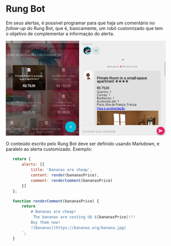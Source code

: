 # Rung Bot

Em seus alertas, é possível programar para que haja um comentário no *follow-up*
do Rung Bot, que é, basicamente, um robô customizado que tem o objetivo de
complementar a informação do alerta.

![Bot](../img/bot.png)

O conteúdo escrito pelo Rung Bot deve
ser definido usando Markdown, e paralelo ao alerta customizado. Exemplo:

```js
   return {
       alerts: [{
           title: 'Bananas are cheap',
           content: render(bananasPrice),
           comment: renderComment(bananasPrice)
       }]
   };
```

```js
   function renderComment(bananasPrice) {
       return `
           # Bananas are cheap!
            The bananas are costing U$ ${bananasPrice}!!!
           Buy them now!
           ![Bananas](https://bananas.org/banana.jpg)
       `;
   }
```